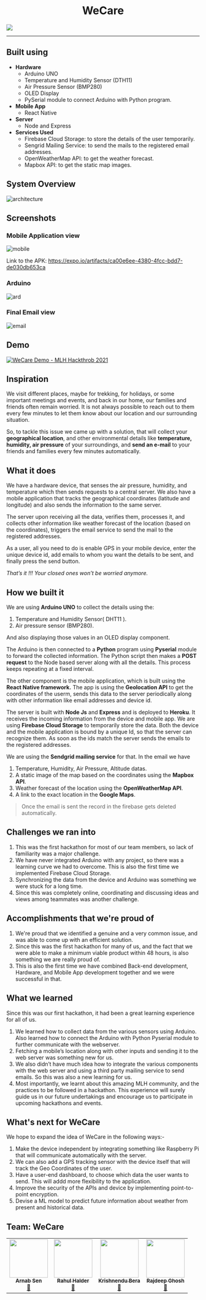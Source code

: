 ﻿
<center><h1>WeCare</h1></center>

<img src="https://socialify.git.ci/arnabsen1729/WeCare/image?description=1&descriptionEditable=Notification%20system%20that%20will%20inform%20you%20of%20the%20whereabouts%20of%20your%20loved%20ones.%20&font=Raleway&pattern=Circuit%20Board&stargazers=1&theme=Dark" >
<hr>

## Built using
- **Hardware**
	- Arduino UNO
	- Temperature and Humidity Sensor (DTH11)
	- Air Pressure Sensor (BMP280)
	- OLED Display
	- PySerial module to connect Arduino with Python program.
- **Mobile App**
	- React Native
- **Server**
	- Node and Express
- **Services Used**
	- Firebase Cloud Storage: to store the details of the user temporarily.
	- Sengrid Mailing Service: to send the mails to the registered email addresses.
	- OpenWeatherMap API: to get the weather forecast.
	- Mapbox API: to get the static map images.

## System Overview

![architecture](./ss/arch.png)

## Screenshots

### Mobile Application view
![mobile](ss/mobile.png)

Link to the APK: https://expo.io/artifacts/ca00e6ee-4380-4fcc-bdd7-de030db653ca

### Arduino
![ard](ss/arduino.jpeg)

### Final Email view
![email](ss/email.jpeg)

## Demo

[![WeCare Demo - MLH Hackthrob 2021](http://img.youtube.com/vi/PmAWPWRp0NY/0.jpg)](http://www.youtube.com/watch?v=PmAWPWRp0NY "WeCare Demo - MLH Hackthrob 2021")

## Inspiration

We visit different places, maybe for trekking, for holidays, or some important meetings and events, and back in our home, our families and friends often remain worried. It is not always possible to reach out to them every few minutes to let them know about our location and our surrounding situation.

So, to tackle this issue we came up with a solution, that will collect your **geographical location**, and other environmental details like **temperature, humidity, air pressure** of your surroundings, and **send an e-mail** to your friends and families every few minutes automatically.

## What it does
We have a hardware device, that senses the air pressure, humidity, and temperature which then sends requests to a central server. We also have a mobile application that tracks the geographical coordinates (latitude and longitude) and also sends the information to the same server.

The server upon receiving all the data, verifies them, processes it, and collects other information like weather forecast of the location (based on the coordinates), triggers the email service to send the mail to the registered addresses.

As a user, all you need to do is enable GPS in your mobile device, enter the unique device id, add emails to whom you want the details to be sent, and finally press the send button.

*That’s it !!! Your closed ones won’t be worried anymore.*

## How we built it
We are using **Arduino UNO** to collect the details using the:

1. Temperature and Humidity Sensor( DHT11 ).
2. Air pressure sensor (BMP280).

And also displaying those values in an OLED display component.

The Arduino is then connected to a **Python** program using **Pyserial** module to forward the collected information. The Python script then makes a **POST request** to the Node based server along with all the details. This process keeps repeating at a fixed interval.

The other component is the mobile application, which is built using the **React Native framework.** The app is using the **Geolocation API** to get the coordinates of the userm, sends this data to the server periodically along with other information like email addresses and device id.

The server is built with **Node Js** and **Express** and is deployed to **Heroku**. It receives the incoming information from the device and mobile app. We are using **Firebase Cloud Storage** to temporarily store the data. Both the device and the mobile application is bound by a unique Id, so that the server can recognize them. As soon as the ids match the server sends the emails to the registered addresses.

We are using the **Sendgrid mailing service** for that. In the email we have
1.  Temperature, Humidity, Air Pressure, Altitude datas.
2.  A static image of the map based on the coordinates using the **Mapbox API**.
3.  Weather forecast of the location using the **OpenWeatherMap API**.
4.  A link to the exact location in the **Google Maps**.

>Once the email is sent the record in the firebase gets deleted automatically.

## Challenges we ran into

1.  This was the first hackathon for most of our team members, so lack of familiarity was a major challenge.
2.  We have never integrated Arduino with any project, so there was a learning curve we had to overcome. This is also the first time we implemented Firebase Cloud Storage.
3.  Synchronizing the data from the device and Arduino was something we were stuck for a long time.
4.  Since this was completely online, coordinating and discussing ideas and views among teammates was another challenge.

## Accomplishments that we're proud of
1. We're proud that we identified a genuine and a very common issue, and was able to come up with an efficient solution.
2.  Since this was the first hackathon for many of us, and the fact that we were able to make a minimum viable product within 48 hours, is also something we are really proud of.
3.  This is also the first time we have combined Back-end development, Hardware, and Mobile App development together and we were successful in that.

## What we learned

Since this was our first hackathon, it had been a great learning experience for all of us.

1.  We learned how to collect data from the various sensors using Arduino. Also learned how to connect the Arduino with Python Pyserial module to further communicate with the webserver.
2.  Fetching a mobile’s location along with other inputs and sending it to the web server was something new for us.
3.  We also didn’t have much idea how to integrate the various components with the web server and using a third party mailing service to send emails. So this was also a new learning for us.
4.  Most importantly, we learnt about this amazing MLH community, and the practices to be followed in a hackathon. This experience will surely guide us in our future undertakings and encourage us to participate in upcoming hackathons and events.


## What's next for WeCare

We hope to expand the idea of WeCare in the following ways:-

1.  Make the device independent by integrating something like Raspberry Pi that will communicate automatically with the server.
2.  We can also add a GPS tracking sensor with the device itself that will track the Geo Coordinates of the user.
3.  Have a user-end dashboard, to choose which data the user wants to send. This will addd more flexibility to the application.
4.  Improve the security of the APIs and device by implementing point-to-point encryption.
5.  Devise a ML model to predict future information about weather from present and historical data.

## Team: WeCare

<table>
  <tr>
    <td align="center"><a href="https://arnabsen.rocks/"><img src="https://avatars1.githubusercontent.com/u/51032928?v=4" width="100px;" alt=""/><br /><sub><b>Arnab Sen</b></sub></a><br /><a href="https://github.com/arnabsen1729/WeCare/commits?author=arnabsen1729" title="Documentation">📖</a></td>
    <td align="center"><a href="http://www.linkedin.com/in/hrahul2605"><img src="https://avatars1.githubusercontent.com/u/48245702?v=4" width="100px;" alt=""/><br /><sub><b>Rahul Halder</b></sub></a><br /><a href="https://github.com/arnabsen1729/WeCare/commits?author=hrahul2605" title="Documentation">📖</a></td>
    <td align="center"><a href="https://github.com/berakrishnendu36"><img src="https://avatars.githubusercontent.com/u/51166937?v=4" width="100px;" alt=""/><br /><sub><b>Krishnendu Bera</b></sub></a><br /><a href="https://github.com/arnabsen1729/WeCare/commits?author=berakrishnendu36" title="Documentation">📖</a></td>
    <td align="center"><a href="https://github.com/Rajdeep-G"><img src="https://avatars.githubusercontent.com/u/58541505?v=4" width="100px;" alt=""/><br /><sub><b>Rajdeep Ghosh</b></sub></a><br /><a href="https://github.com/arnabsen1729/WeCare/commits?author=Rajdeep-G" title="Documentation">📖</a></td>
  </tr>
</table>
